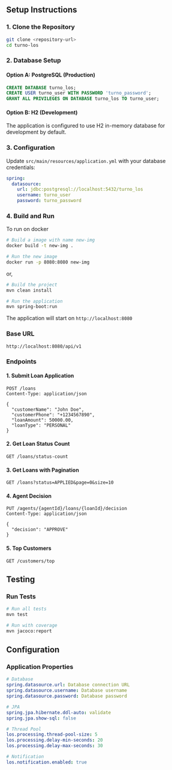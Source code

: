 ## Setup Instructions

### 1. Clone the Repository
```bash
git clone <repository-url>
cd turno-los
```

### 2. Database Setup

#### Option A: PostgreSQL (Production)
```sql
CREATE DATABASE turno_los;
CREATE USER turno_user WITH PASSWORD 'turno_password';
GRANT ALL PRIVILEGES ON DATABASE turno_los TO turno_user;
```

#### Option B: H2 (Development)
The application is configured to use H2 in-memory database for development by default.

### 3. Configuration
Update `src/main/resources/application.yml` with your database credentials:

```yaml
spring:
  datasource:
    url: jdbc:postgresql://localhost:5432/turno_los
    username: turno_user
    password: turno_password
```

### 4. Build and Run
To run on docker
```bash
# Build a image with name new-img
docker build -t new-img .

# Run the new image
docker run -p 8080:8080 new-img
```
or,
```bash
# Build the project
mvn clean install

# Run the application
mvn spring-boot:run
```

The application will start on `http://localhost:8080`

### Base URL
```
http://localhost:8080/api/v1
```

### Endpoints

#### 1. Submit Loan Application
```http
POST /loans
Content-Type: application/json

{
  "customerName": "John Doe",
  "customerPhone": "+1234567890",
  "loanAmount": 50000.00,
  "loanType": "PERSONAL"
}
```

#### 2. Get Loan Status Count
```http
GET /loans/status-count
```

#### 3. Get Loans with Pagination
```http
GET /loans?status=APPLIED&page=0&size=10
```

#### 4. Agent Decision
```http
PUT /agents/{agentId}/loans/{loanId}/decision
Content-Type: application/json

{
  "decision": "APPROVE"
}
```

#### 5. Top Customers
```http
GET /customers/top
```

## Testing

### Run Tests
```bash
# Run all tests
mvn test

# Run with coverage
mvn jacoco:report
```

## Configuration

### Application Properties
```yaml
# Database
spring.datasource.url: Database connection URL
spring.datasource.username: Database username
spring.datasource.password: Database password

# JPA
spring.jpa.hibernate.ddl-auto: validate
spring.jpa.show-sql: false

# Thread Pool
los.processing.thread-pool-size: 5
los.processing.delay-min-seconds: 20
los.processing.delay-max-seconds: 30

# Notification
los.notification.enabled: true
```